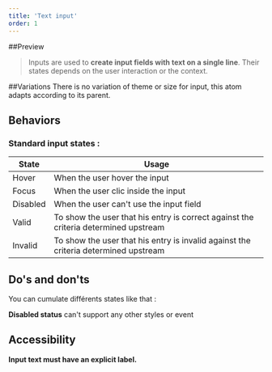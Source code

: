 ```yaml
---
title: 'Text input'
order: 1
---
```

##Preview
 > Inputs are used to **create input fields with text on a single line**. Their states depends on the user interaction or the context.

<!-- #insert here a picture of inputs -->

##Variations
There is no variation of theme or size for input, this atom adapts according to its parent.

## Behaviors
### Standard input states :

| State          | Usage                                                                                     |
| -------------- | ----------------------------------------------------------------------------------------- |
| Hover          | When the user hover the input                                                             |
| Focus          | When the user clic inside the input                                                       |
| Disabled       | When the user can't use the input field                                                   |
| Valid          | To show the user that his entry is correct against the criteria determined upstream       |
| Invalid        | To show the user that his entry is invalid against the criteria determined upstream       |



## Do's and don'ts

<hintitem>
    You can cumulate différents states like that :
</hintitem>

<pattern path="src/patterns/--input/input-invalid-event"></pattern>

<hintitem dont=true>
    <strong>Disabled status</strong> can't support any other styles or event
</hintitem>
<pattern path="src/patterns/--input/input-default-disabled"></pattern>

## Accessibility
**Input text must have an explicit label.**